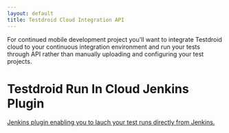 ```yaml
---
layout: default
title: Testdroid Cloud Integration API
---
```


For continued mobile development project you'll want to integrate
Testdroid cloud to your continuous integration environment and run
your tests through API rather than manually uploading and configuring
your test projects.

# Testdroid Run In Cloud Jenkins Plugin

[Jenkins plugin enabling you to lauch your test runs directly from Jenkins.](jenkins-plugin.html)


